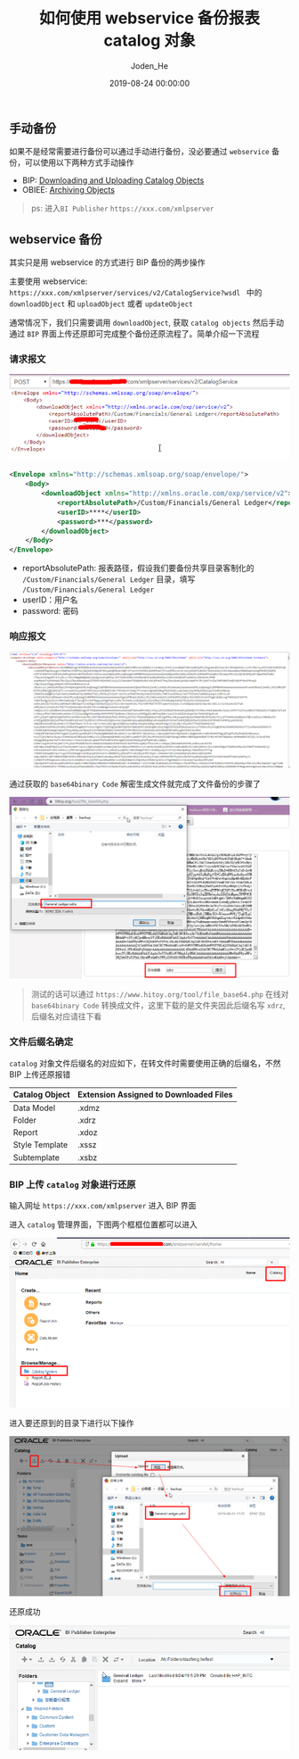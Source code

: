 ﻿---
date: 2019-08-24 00:00:00
title: 如何使用 webservice 备份报表 catalog 对象
author: Joden_He
tags: 
  - Oracle Cloud
  - catalog
categories: 
  - Oracle Cloud
  - webservice
description: 本文介绍使用 oracle cloud webservice 备份报表 catalog 对象
---

## 手动备份

如果不是经常需要进行备份可以通过手动进行备份，没必要通过 `webservice` 备份，可以使用以下两种方式手动操作

- BIP: [Downloading and Uploading Catalog Objects](http://docs.oracle.com/cd/E28280_01/bi.1111/e22257/manage_obj_bi_pub_cat.htm#BIPUG261)
- OBIEE: [Archiving Objects](http://docs.oracle.com/cd/E28280_01/bi.1111/e10544/mancat.htm#BIEUG321)

> ps: 进入`BI Publisher` `https://xxx.com/xmlpserver`

## webservice 备份

其实只是用 webservice 的方式进行 BIP 备份的两步操作

主要使用 webservice: `https://xxx.com/xmlpserver/services/v2/CatalogService?wsdl ` 中的 `downloadObject` 和 `uploadObject` 或者 `updateObject`

通常情况下，我们只需要调用 `downloadObject`, 获取 `catalog objects` 然后手动通过 `BIP` 界面上传还原即可完成整个备份还原流程了。简单介绍一下流程

### 请求报文

![payload](/images/oracle_cloud/20190824172652.png)

```xml
<Envelope xmlns="http://schemas.xmlsoap.org/soap/envelope/">
    <Body>
        <downloadObject xmlns="http://xmlns.oracle.com/oxp/service/v2">
            <reportAbsolutePath>/Custom/Financials/General Ledger</reportAbsolutePath>
            <userID>****</userID>
            <password>***</password>
        </downloadObject>
    </Body>
</Envelope>
```

- reportAbsolutePath: 报表路径，假设我们要备份共享目录客制化的 `/Custom/Financials/General Ledger` 目录，填写 `/Custom/Financials/General Ledger`
- userID：用户名
- password: 密码

### 响应报文

![response](/images/oracle_cloud/20190824163707.png)

通过获取的 `base64binary Code` 解密生成文件就完成了文件备份的步骤了

![base64 to file](/images/oracle_cloud/20190824172457.png)

> 测试的话可以通过 `https://www.hitoy.org/tool/file_base64.php` 在线对 `base64binary Code` 转换成文件，这里下载的是文件夹因此后缀名写 `xdrz`, 后缀名对应请往下看

### 文件后缀名确定

`catalog` 对象文件后缀名的对应如下，在转文件时需要使用正确的后缀名，不然 BIP 上传还原报错

| Catalog Object | Extension Assigned to Downloaded Files |
| -------------- | -------------------------------------- |
| Data Model     | .xdmz                                  |
| Folder         | .xdrz                                  |
| Report         | .xdoz                                  |
| Style Template | .xssz                                  |
| Subtemplate    | .xsbz                                  |

### BIP 上传 `catalog` 对象进行还原

输入网址 `https://xxx.com/xmlpserver` 进入 BIP 界面

进入 `catalog`  管理界面，下图两个框框位置都可以进入

![catalog manage](/images/oracle_cloud/20190824170436.png)

进入要还原到的目录下进行以下操作

![upload catalog](/images/oracle_cloud/20190824172916.png)

还原成功

![success](/images/oracle_cloud/20190824173101.png)